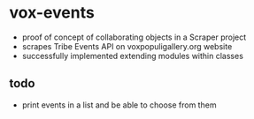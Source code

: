 # vox-events
- proof of concept of collaborating objects in a Scraper project
- scrapes Tribe Events API on voxpopuligallery.org website
- successfully implemented extending modules within classes

## todo
- print events in a list and be able to choose from them